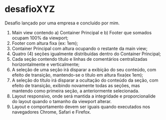 # desafioXYZ
Desafio lançado por uma empresa e concluído por mim.

1) Main view contendo 
   a) Container Principal e 
   b) Footer que somados ocupam 100% da viewport;
2) Footer com altura fixa (ex: 1em);
3) Container Principal com altura ocupando o restante da main view; 
4) Quatro (4) seções igualmente distribuídas dentro do Container Principal;
5) Cada seção contendo título e linhas de comentários centralizadas horizontalmente e verticalmente;
6) A seleção de uma seção irá disparar a exibição do seu conteúdo, com efeito de transição, mantendo-se o título em altura fixa(ex 1em);
7) A seleção do título irá disparar a ocultação do conteúdo da seção, com efeito de transição, exibindo novamente todas as seções, mas mantendo como primeira seção, a anteriormente selecionada.
8) Layout responsivo, onde será mantida a integridade e proporcionalide do layout quando o tamanho da viewport alterar.
9) Layout e comportamento devem ser iguais quando executados nos navegadores Chrome, Safari e Firefox. 
